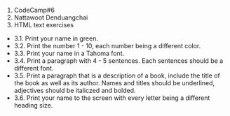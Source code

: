 1. CodeCamp#6
2. Nattawoot Denduangchai
3. HTML text exercises
- 3.1. Print your name in green.
- 3.2. Print the number 1 - 10, each number being a different color.
- 3.3. Print your name in a Tahoma font.
- 3.4. Print a paragraph with 4 - 5 sentences. Each sentences should be a different font.
- 3.5. Print a paragraph that is a description of a book, include the title of the book as well as its author. Names and titles should be underlined, adjectives should be italiczed and bolded.
- 3.6. Print your name to the screen with every letter being a different heading size.